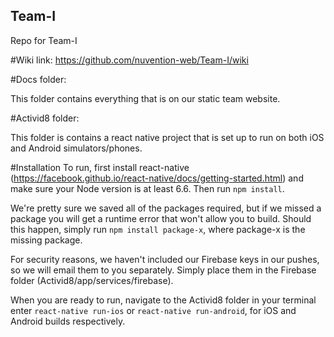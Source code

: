 ## Team-I ##
Repo for Team-I 

#Wiki link: https://github.com/nuvention-web/Team-I/wiki

#Docs folder: 

This folder contains everything that is on our static team website. 

#Activid8 folder:

This folder is contains a react native project that is set up to run on both 
iOS and Android simulators/phones.

#Installation
To run, first install react-native (https://facebook.github.io/react-native/docs/getting-started.html) and make sure your Node version is at least 6.6. 
Then run `npm install`.

We're pretty sure we saved all of the packages required, but if we missed a package you will get a runtime error that won't allow you to build. Should this happen, simply run `npm install package-x`, where package-x is the missing package.

For security reasons, we haven't included our Firebase keys in our pushes, so we will email them to you separately. Simply place them in the Firebase folder (Activid8/app/services/firebase).

When you are ready to run, navigate to the Activid8 folder in your terminal enter `react-native run-ios` or `react-native run-android`, for iOS and Android builds respectively. 
